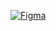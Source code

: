 <a href="https://princedeveloper.vercel.app/" target="_blank">![Figma](https://github.com/prince2520/portfolio/assets/68547999/896a4fa1-8dae-47e0-b6a9-b668aae3920e)
